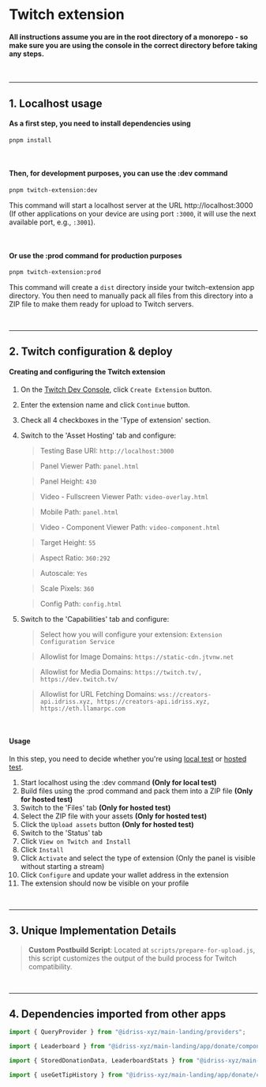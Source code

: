 # Twitch extension

#### All instructions assume you are in the root directory of a monorepo - so make sure you are using the console in the correct directory before taking any steps.

&nbsp;

---

## 1. Localhost usage

#### As a first step, you need to install dependencies using

```bash
pnpm install
```

&nbsp;

#### Then, for development purposes, you can use the :dev command

```bash
pnpm twitch-extension:dev
```

This command will start a localhost server at the URL http://localhost:3000 (If other applications on your device are using port `:3000`, it will use the next available port, e.g., `:3001`).

&nbsp;

#### Or use the :prod command for production purposes

```bash
pnpm twitch-extension:prod
```

This command will create a `dist` directory inside your twitch-extension app directory. You then need to manually pack all files from this directory into a ZIP file to make them ready for upload to Twitch servers.

&nbsp;

---

## 2. Twitch configuration & deploy

#### Creating and configuring the Twitch extension

1. On the [Twitch Dev Console](https://dev.twitch.tv/console/extensions), click `Create Extension` button.
2. Enter the extension name and click `Continue` button.
3. Check all 4 checkboxes in the 'Type of extension' section.
4. Switch to the 'Asset Hosting' tab and configure:

   > Testing Base URI: `http://localhost:3000`

   > Panel Viewer Path: `panel.html`

   > Panel Height: `430`

   > Video - Fullscreen Viewer Path: `video-overlay.html`

   > Mobile Path: `panel.html`

   > Video - Component Viewer Path: `video-component.html`

   > Target Height: `55`

   > Aspect Ratio: `360:292`

   > Autoscale: `Yes`

   > Scale Pixels: `360`

   > Config Path: `config.html`

5. Switch to the 'Capabilities' tab and configure:

   > Select how you will configure your extension: `Extension Configuration Service`

   > Allowlist for Image Domains: `https://static-cdn.jtvnw.net`

   > Allowlist for Media Domains: `https://twitch.tv/, https://dev.twitch.tv/`

   > Allowlist for URL Fetching Domains: `wss://creators-api.idriss.xyz, https://creators-api.idriss.xyz, https://eth.llamarpc.com`

&nbsp;

#### Usage

In this step, you need to decide whether you're using [local test](https://dev.twitch.tv/docs/extensions/life-cycle/#local-test) or [hosted test](https://dev.twitch.tv/docs/extensions/life-cycle/#twitch-cdn--hosted-test).

1. Start localhost using the :dev command **(Only for local test)**
2. Build files using the :prod command and pack them into a ZIP file **(Only for hosted test)**
3. Switch to the 'Files' tab **(Only for hosted test)**
4. Select the ZIP file with your assets **(Only for hosted test)**
5. Click the `Upload assets` button **(Only for hosted test)**
6. Switch to the 'Status' tab
7. Click `View on Twitch and Install`
8. Click `Install`
9. Click `Activate` and select the type of extension (Only the panel is visible without starting a stream)
10. Click `Configure` and update your wallet address in the extension
11. The extension should now be visible on your profile

&nbsp;

---

## 3. Unique Implementation Details

> **Custom Postbuild Script**: Located at `scripts/prepare-for-upload.js`, this script customizes the output of the build process for Twitch compatibility.

&nbsp;

---

## 4. Dependencies imported from other apps

```ts
import { QueryProvider } from "@idriss-xyz/main-landing/providers";

import { Leaderboard } from "@idriss-xyz/main-landing/app/donate/components/leaderboard";

import { StoredDonationData, LeaderboardStats } from "@idriss-xyz/main-landing/app/donate/types";

import { useGetTipHistory } from "@idriss-xyz/main-landing/app/donate/commands/get-donate-history";
```

